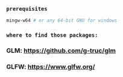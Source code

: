 ### `prerequisites`

```bash
mingw-w64 # or any 64-bit GNU for windows
```

### `where to find those packages:`
### GLM: https://github.com/g-truc/glm
### GLFW: https://www.glfw.org/
